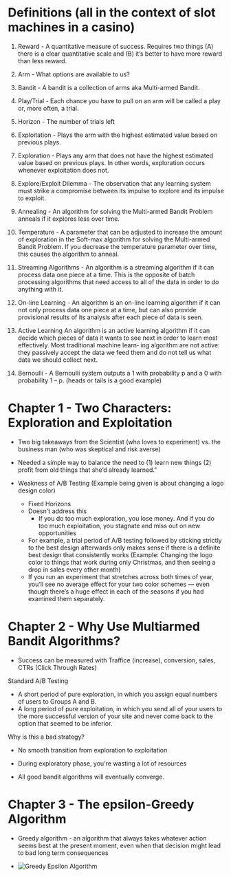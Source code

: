 # Definitions (all in the context of slot machines in a casino)

1. Reward - A quantitative measure of success. Requires two things (A) there is a clear quantitative scale and (B) it’s better to have more reward than less reward.

2. Arm - What options are available to us? 

3. Bandit - A bandit is a collection of arms aka Multi-armed Bandit.

4. Play/Trial - Each chance you have to pull on an arm will be called a play or, more often, a trial. 

5. Horizon - The number of trials left

6. Exploitation - Plays the arm with the highest estimated value based on previous plays.

7. Exploration - Plays any arm that does not have the highest estimated value based on previous plays. In other words, exploration occurs whenever exploitation does not.

8. Explore/Exploit Dilemma - The observation that any learning system must strike a compromise between its impulse to explore and its impulse to exploit. 

9. Annealing - An algorithm for solving the Multi-armed Bandit Problem anneals if it explores less over time.

10. Temperature - A parameter that can be adjusted to increase the amount of exploration in the Soft-max algorithm for solving the Multi-armed Bandit Problem. If you decrease the temperature parameter over time, this causes the algorithm to anneal.

11. Streaming Algorithms - An algorithm is a streaming algorithm if it can process data one piece at a time. This is the opposite of batch processing algorithms that need access to all of the data in order to do anything with it.

12. On-line Learning - An algorithm is an on-line learning algorithm if it can not only process data one piece at a time, but can also provide provisional results of its analysis after each piece of data is seen.

13. Active Learning
An algorithm is an active learning algorithm if it can decide which pieces of data it wants to see next in order to learn most effectively. Most traditional machine learn‐ ing algorithm are not active: they passively accept the data we feed them and do not tell us what data we should collect next.

14. Bernoulli - A Bernoulli system outputs a 1 with probability p and a 0 with probability 1 – p. (heads or tails is a good example)

# Chapter 1 - Two Characters: Exploration and Exploitation

- Two big takeaways from the Scientist (who loves to experiment) vs. the business man (who was skeptical and risk averse)
- Needed a simple way to balance the need to 
	(1) learn new things
	(2) profit from old things that she’d already learned."

- Weakness of A/B Testing (Example being given is about changing a logo design color)
	- Fixed Horizons
	- Doesn't address this
		- If you do too much exploration, you lose money. And if you do too much exploitation, you stagnate and miss out on new opportunities
	- For example, a trial period of A/B testing followed by sticking strictly to the best design afterwards only makes sense if there is a definite best design that consistently works (Example: Changing the logo color to things that work during only Christmas, and then seeing a drop in sales every other month)
	-  If you run an experiment that stretches across both times of year, you’ll see no average effect for your two color schemes — even though there’s a huge effect in each of the seasons if you had examined them separately. 

# Chapter 2 - Why Use Multiarmed Bandit Algorithms? 
- Success can be measured with Traffice (increase), conversion, sales, CTRs (Click Through Rates)

Standard A/B Testing
- A short period of pure exploration, in which you assign equal numbers of users to Groups A and B.
- A long period of pure exploitation, in which you send all of your users to the more successful version of your site and never come back to the option that seemed to be inferior.

Why is this a bad strategy?
- No smooth transition from exploration to exploitation
- During exploratory phase, you're wasting a lot of resources 

- All good bandit algorithms will eventually converge.

# Chapter 3 - The epsilon-Greedy Algorithm
- Greedy algorithm - an algorithm that always takes whatever action seems best at the present moment, even when that decision might lead to bad long term consequences

- ![Greedy Epsilon Algorithm]({{site.baseurl}}/http://rs.static.noteton.com/u/068da298-dba6-4314-855a-a5be63bc54ea/1662475342b0af7895a497198eec0e4c.png)
